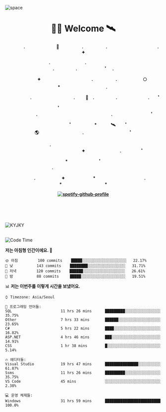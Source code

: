 ![space](https://user-images.githubusercontent.com/93513959/153272999-db6423b1-a80f-4b72-bf4c-7be2c9d6d328.png)



<h1 align="center">👨‍🚀 Welcome  🛰︎</h1>
<h4 align='center'>
<p align="center">　　　　.　　　　　　  　🌠　　　   　. 　　　　　.　　　　　　　　　　　  . 　　　 　       ✦     </p>
<p align="center">.　　　　　　　　.　　  　　　　  　 　　　　　　　　　　　.　　　　　.　　　　   　 ﾟ             　.        </p>
<p align="center">　　　　✦　　　　　  　　　　    　. 　　　　　.　　　　　　🌕　*　　　　　　　　　　  . 　　　 　            </p>
<p align="center">　　  　         　　. 　　　　   　 　　　.     　   　🚀　.　　　　　.　　　   　　　 .             　 ﾟ   </p>
<p align="center">　　ﾟ　　　　　　　　  　　　　   　 　　　　.　　　　　　　　　　　　　　　　　.   　　　            　  　　　ﾟ</p>
<p align="center"> 　　　　　　　ﾟ　　　 　　*　　   🛰︎　 　ﾟ　　　　🌎　　　　　　　　　　.　　　　　　　   　　  ﾟ          　   </p>
<p align="center">.　　　　　　　　　　  　　　　   　 　　　　　　　　　　　　 ✦　　　　　　　　.　   　　             ﾟ　  　　   </p>
<p align="center">　　　*　　　　　　  　ﾟ　　   　 　　　　.　　　　　　　　　　　　　　　　   　　            　  　　            </p>
<p align="center">　　　.　　　　　　✦  　　　　　   *　 　　　　　　　　　　.　　　　　　　*　　　　　   　              　  　*　  </p>

[![spotify-github-profile](https://spotify-github-profile.vercel.app/api/view?uid=316vepr7x7ia45xvcuqyysvtmpfe&cover_image=true&theme=novatorem&bar_color=37bac3&bar_color_cover=false)](https://spotify-github-profile.vercel.app/api/view?uid=316vepr7x7ia45xvcuqyysvtmpfe&redirect=true)

</h4>

<br>
<br>
<br>

<p align="left"><img src="https://github-readme-stats.vercel.app/api/top-langs?username=KYJKY&show_icons=true&locale=en&layout=compact&theme=radical" alt="KYJKY" />
<!--<img src="https://github-readme-stats.vercel.app/api?username=KYJKY&show_icons=true&locale=en&theme=radical" alt="KYJKY" />--> <br><br></p>

<!--START_SECTION:waka-->
![Code Time](http://img.shields.io/badge/Code%20Time-829%20hrs%2025%20mins-blue)

**저는 아침형 인간이에요. 🐤** 

```text
🌞 아침         100 commits    █████░░░░░░░░░░░░░░░░░░░░   22.17% 
🌆 낮　         143 commits    ████████░░░░░░░░░░░░░░░░░   31.71% 
🌃 저녁         120 commits    ██████░░░░░░░░░░░░░░░░░░░   26.61% 
🌙 밤　         88 commits     █████░░░░░░░░░░░░░░░░░░░░   19.51%

```


📊 **저는 이번주를 이렇게 시간을 보냈어요.** 

```text
⌚︎ Timezone: Asia/Seoul

💬 프로그래밍 언어들: 
SQL                      11 hrs 26 mins      █████████░░░░░░░░░░░░░░░░   35.75% 
Other                    7 hrs 33 mins       ██████░░░░░░░░░░░░░░░░░░░   23.65% 
C#                       5 hrs 22 mins       ████░░░░░░░░░░░░░░░░░░░░░   16.82% 
ASP.NET                  4 hrs 46 mins       ███░░░░░░░░░░░░░░░░░░░░░░   14.91% 
CSS                      1 hr 38 mins        █░░░░░░░░░░░░░░░░░░░░░░░░   5.14%

🔥 에디터들: 
Visual Studio            19 hrs 47 mins      ███████████████░░░░░░░░░░   61.87% 
Ssms                     11 hrs 26 mins      █████████░░░░░░░░░░░░░░░░   35.75% 
VS Code                  45 mins             ░░░░░░░░░░░░░░░░░░░░░░░░░   2.38%

💻 운영 체제들: 
Windows                  31 hrs 59 mins      █████████████████████████   100.0%

```


<!--END_SECTION:waka-->
